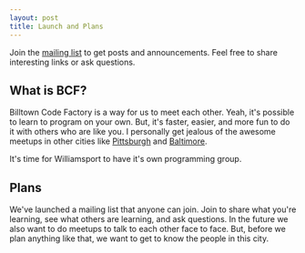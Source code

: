 ```yaml
---
layout: post
title: Launch and Plans
---
```


Join the
[mailing list](https://groups.google.com/forum/#!forum/billtowncodefactory)
to get posts and announcements. Feel free to share interesting links or ask
questions.

## What is BCF?

Billtown Code Factory is a way for us to meet each other. Yeah, it's possible
to learn to program on your own. But, it's faster, easier, and more fun to do
it with others who are like you. I personally get jealous of the awesome meetups
in other cities like [Pittsburgh](http://pghrb.heroku.com/) and
[Baltimore](http://www.meetup.com/baltimore-dc-javascript-users/).

It's time for Williamsport to have it's own programming group.

## Plans

We've launched a mailing list that anyone can join. Join to share what you're
learning, see what others are learning, and ask questions. In the future we
also want to do meetups to talk to each other face to face. But, before we
plan anything like that, we want to get to know the people in this city.

